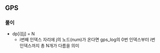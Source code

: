 ## GPS

### 풀이
- dp[i][j] = N
    - i번째 인덱스 자리에 j의 노드(num)가 온다면 gps_log의 0번 인덱스부터 i번 인덱스까지 총 N개가 다름을 의미

